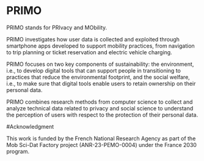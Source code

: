 # PRIMO

PRIMO stands for PRIvacy and MObility.

PRIMO investigates how user data is collected and exploited through smartphone apps developed to support mobility practices, from navigation to trip planning or ticket reservation and electric vehicle charging.

PRIMO focuses on two key components of sustainability: the environment, i.e., to develop digital tools that can support people in transitioning to practices that reduce the environmental footprint, and the social welfare, i.e., to make sure that digital tools enable users to retain ownership on their personal data.

PRIMO combines research methods from computer science to collect and analyze technical data related to privacy and social science to understand the perception of users with respect to the protection of their personal data.

#Acknowledgment

This work is funded by the French National Research Agency as part of the Mob Sci-Dat Factory project (ANR-23-PEMO-0004) under the France 2030 program.
